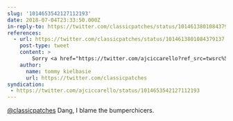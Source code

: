 ```yaml
---
slug: '1014653542127112193'
date: 2018-07-04T23:33:50.000Z
in-reply-to: https://twitter.com/classicpatches/status/1014613801084379137
references:
  - url: https://twitter.com/classicpatches/status/1014613801084379137
    post-type: tweet
    content: >
        Sorry <a href="https://twitter.com/ajciccarello?ref_src=twsrc%5Etfw">@ajciccarello</a> the verdict is in <a href="https://t.co/2KcoOi1ehV">pic.twitter.com/2KcoOi1ehV</a>
    author:
      name: tommy kielbasie
      url: https://twitter.com/classicpatches
syndication:
 - https://twitter.com/ajciccarello/status/1014653542127112193
---
```


[@classicpatches](https://twitter.com/classicpatches) Dang, I blame the bumperchicers.
